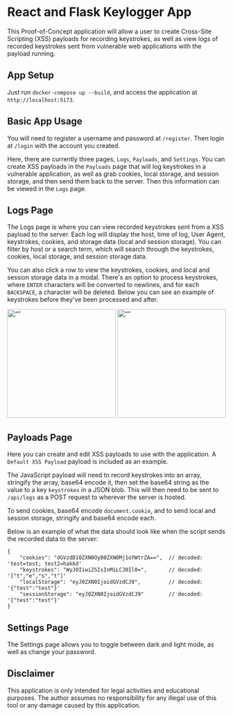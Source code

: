 # React and Flask Keylogger App

This Proof-of-Concept application will allow a user to create Cross-Site Scripting (XSS) payloads for recording keystrokes, as well as view logs of recorded keystrokes sent from vulnerable web applications with the payload running.

## App Setup

Just run `docker-compose up --build`, and access the application at `http://localhost:5173`.

## Basic App Usage

You will need to register a username and password at `/register`.  Then login at `/login` with the account you created.

Here, there are currently three pages, `Logs`, `Payloads`, and `Settings`.  You can create XSS payloads in the `Payloads` page that will log keystrokes in a vulnerable application, as well as grab cookies, local storage, and session storage, and then send them back to the server.  Then this information can be viewed in the `Logs` page.

## Logs Page

The Logs page is where you can view recorded keystrokes sent from a XSS payload to the server.  Each log will display the host, time of log, User Agent, keystrokes, cookies, and storage data (local and session storage).  You can filter by host or a search term, which will search through the keystrokes, cookies, local storage, and session storage data.

You can also click a row to view the keystrokes, cookies, and local and session storage data in a modal.  There's an option to process keystrokes, where `ENTER` characters will be converted to newlines, and for each `BACKSPACE`, a character will be deleted.  Below you can see an example of keystrokes before they've been processed and after.

<p float="left">
    <img src="./images/unprocessed_keystrokes.png" alt= “” height="250px">
    <img src="./images/processed_keystrokes.png" alt= “” height="250px">
</p>

## Payloads Page

Here you can create and edit XSS payloads to use with the application.  A `Default XSS Payload` payload is included as an example.

The JavaScript payload will need to record keystrokes into an array, stringify the array, base64 encode it, then set the base64 string as the value to a key `keystrokes` in a JSON blob.  This will then need to be sent to `/api/logs` as a POST request to wherever the server is hosted.

To send cookies, base64 encode `document.cookie`, and to send local and session storage, stringify and base64 encode each.

Below is an example of what the data should look like when the script sends the recorded data to the server:
```
{
    "cookies": "dGVzdD10ZXN0OyB0ZXN0Mj1oYWtrZA==",  // decoded: 'test=test; test2=hakkd'
    "keystrokes": "WyJ0IiwiZSIsInMiLCJ0Il0=",       // decoded: '["t","e","s","t"]'
    "localStorage": "eyJ0ZXN0IjoidGVzdCJ9",         // decoded: '{"test":"test"}'
    "sessionStorage": "eyJ0ZXN0IjoidGVzdCJ9"        // decoded: '{"test":"test"}'
}
```

## Settings Page

The Settings page allows you to toggle between dark and light mode, as well as change your password.

## Disclaimer

This application is only intended for legal activities and educational purposes.  The author assumes no responsibility for any illegal use of this tool or any damage caused by this application.
